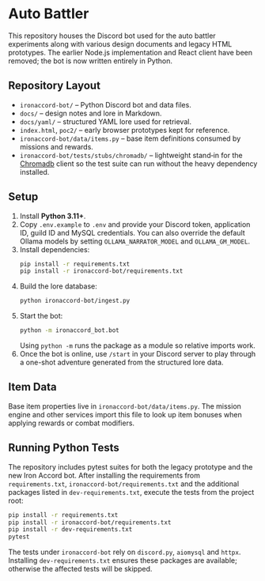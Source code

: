 # Auto Battler

This repository houses the Discord bot used for the auto battler experiments along with various design documents and legacy HTML prototypes. The earlier Node.js implementation and React client have been removed; the bot is now written entirely in Python.

## Repository Layout

- `ironaccord-bot/` – Python Discord bot and data files.
- `docs/` – design notes and lore in Markdown.
- `docs/yaml/` – structured YAML lore used for retrieval.
- `index.html`, `poc2/` – early browser prototypes kept for reference.
- `ironaccord-bot/data/items.py` – base item definitions consumed by missions and rewards.
- `ironaccord-bot/tests/stubs/chromadb/` – lightweight stand‑in for the
  [Chromadb](https://github.com/chroma-core/chroma) client so the test suite can
  run without the heavy dependency installed.

## Setup

1. Install **Python 3.11+**.
2. Copy `.env.example` to `.env` and provide your Discord token, application ID, guild ID and MySQL credentials. You can also override the default Ollama models by setting `OLLAMA_NARRATOR_MODEL` and `OLLAMA_GM_MODEL`.
3. Install dependencies:
   ```bash
   pip install -r requirements.txt
   pip install -r ironaccord-bot/requirements.txt
   ```
4. Build the lore database:
   ```bash
   python ironaccord-bot/ingest.py
   ```
5. Start the bot:
   ```bash
   python -m ironaccord_bot.bot
   ```
   Using `python -m` runs the package as a module so relative imports work.
6. Once the bot is online, use `/start` in your Discord server to play through a one-shot adventure generated from the structured lore data.

## Item Data

Base item properties live in `ironaccord-bot/data/items.py`. The mission engine and other services import this file to look up item bonuses when applying rewards or combat modifiers.

## Running Python Tests

The repository includes pytest suites for both the legacy prototype and the new
Iron Accord bot. After installing the requirements from `requirements.txt`,
`ironaccord-bot/requirements.txt` and the additional packages listed in
`dev-requirements.txt`, execute the tests from the project root:

```bash
pip install -r requirements.txt
pip install -r ironaccord-bot/requirements.txt
pip install -r dev-requirements.txt
pytest
```

The tests under `ironaccord-bot` rely on `discord.py`, `aiomysql` and `httpx`.
Installing `dev-requirements.txt` ensures these packages are available;
otherwise the affected tests will be skipped.
